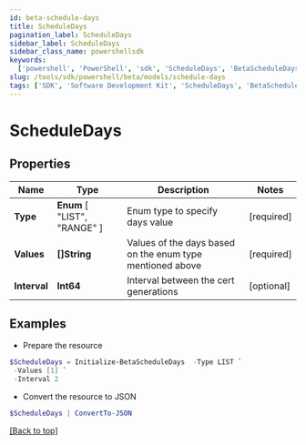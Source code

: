 ```yaml
---
id: beta-schedule-days
title: ScheduleDays
pagination_label: ScheduleDays
sidebar_label: ScheduleDays
sidebar_class_name: powershellsdk
keywords:
  ['powershell', 'PowerShell', 'sdk', 'ScheduleDays', 'BetaScheduleDays']
slug: /tools/sdk/powershell/beta/models/schedule-days
tags: ['SDK', 'Software Development Kit', 'ScheduleDays', 'BetaScheduleDays']
---
```


# ScheduleDays

## Properties

| Name | Type | Description | Notes |
| --- | --- | --- | --- |
| **Type** | **Enum** [ "LIST", "RANGE" ] | Enum type to specify days value | [required] |
| **Values** | **[]String** | Values of the days based on the enum type mentioned above | [required] |
| **Interval** | **Int64** | Interval between the cert generations | [optional] |

## Examples

- Prepare the resource

```powershell
$ScheduleDays = Initialize-BetaScheduleDays  -Type LIST `
 -Values [1] `
 -Interval 2
```

- Convert the resource to JSON

```powershell
$ScheduleDays | ConvertTo-JSON
```

[[Back to top]](#)
